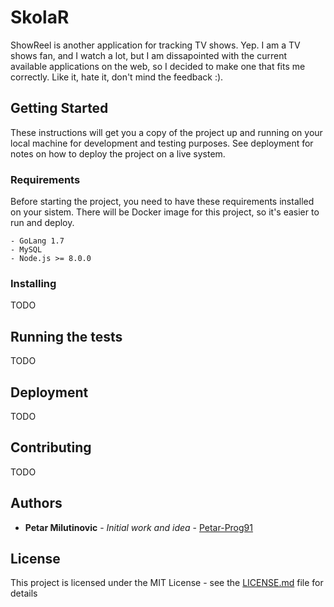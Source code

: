 # SkolaR

ShowReel is another application for tracking TV shows. Yep. I am a TV shows fan, and I watch a lot, but I am dissapointed with the current available applications on the web, so I decided to make one that fits me correctly. Like it, hate it, don't mind the feedback :).


## Getting Started

These instructions will get you a copy of the project up and running on your local machine for development and testing purposes. See deployment for notes on how to deploy the project on a live system.
### Requirements

Before starting the project, you need to have these requirements installed on your sistem. There will be Docker image for this project, so it's easier to run and deploy.

```
- GoLang 1.7
- MySQL
- Node.js >= 8.0.0
```

### Installing

TODO

## Running the tests

TODO

## Deployment

TODO

## Contributing

TODO

## Authors

* **Petar Milutinovic** - *Initial work and idea* - [Petar-Prog91](https://github.com/petar-prog91)

## License

This project is licensed under the MIT License - see the [LICENSE.md](LICENSE.md) file for details
